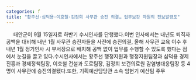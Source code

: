```yaml
---
categories: f
title: "황주선·심덕용·이호철·김정희 사무관 승진 의결… 업무보강 차원의 전보발령도"
---
```

&nbsp;&nbsp;&nbsp;&nbsp; 태안군이 9월 15일자로 하반기 수시인사를 단행했다.이번 인사에서는 내년도 퇴직자 공백을 대비해 내년 1월 사무관 승진자들을 사전에 승진의결, 올해 사무관 교육 이수 후 내년 1월 정기인사 시 부서장으로 배치해 공백 없이 업무를 수행할 수 있도록 했다는 점에서 눈길을 끌고 있다.수시인사에서는 황주선 행정지원과 행정지원팀장과 심덕용 경제진흥과 경제정책팀장, 이호철 건설과 도로팀장, 김정희 보건의료원 감염병대응팀장 등 4명이 사무관에 승진의결됐다.또한, 기획예산담당관 소속 임현기 예산팀 주무